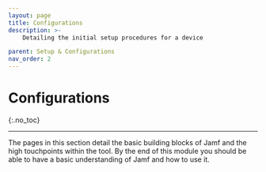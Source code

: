 ```yaml
---
layout: page
title: Configurations
description: >-
    Detailing the initial setup procedures for a device

parent: Setup & Configurations
nav_order: 2
---
```


# Configurations
{:.no_toc}

---

The pages in this section detail the basic building blocks of Jamf and the high touchpoints within the tool. By the end of this module you should be able to have a basic understanding of Jamf and how to use it.
